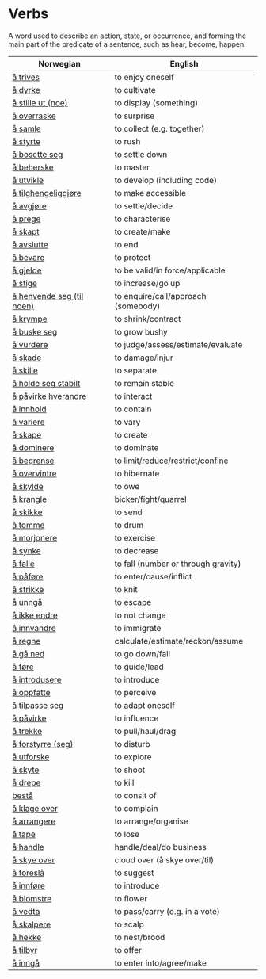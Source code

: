 # Verbs

A word used to describe an action, state, or occurrence, and forming the main part of the predicate of a sentence, such as hear, become, happen.

| Norwegian | English |
| --- | --- |
| [å trives](https://www.ordnett.no/search?language=no&phrase=å%20trives) | to enjoy oneself |
| [å dyrke](https://www.ordnett.no/search?language=no&phrase=å%20dyrke) | to cultivate |
| [å stille ut (noe)](https://www.ordnett.no/search?language=no&phrase=å%20stille%20ut%20(noe)) | to display (something) |
| [å overraske](https://www.ordnett.no/search?language=no&phrase=å%20overraske) | to surprise |
| [å samle](https://www.ordnett.no/search?language=no&phrase=å%20samle) | to collect (e.g. together) |
| [å styrte](https://www.ordnett.no/search?language=no&phrase=å%20styrte) | to rush |
| [å bosette seg](https://www.ordnett.no/search?language=no&phrase=å%20bosette%20seg) | to settle down |
| [å beherske](https://www.ordnett.no/search?language=no&phrase=å%20beherske) | to master |
| [å utvikle](https://www.ordnett.no/search?language=no&phrase=å%20utvikle) | to develop (including code) |
| [å tilghengeliggjøre](https://www.ordnett.no/search?language=no&phrase=å%20tilghengeliggjøre) | to make accessible |
| [å avgjøre](https://www.ordnett.no/search?language=no&phrase=å%20avgjøre) | to settle/decide |
| [å prege](https://www.ordnett.no/search?language=no&phrase=å%20prege) | to characterise |
| [å skapt](https://www.ordnett.no/search?language=no&phrase=å%20skapt) | to create/make |
| [å avslutte](https://www.ordnett.no/search?language=no&phrase=å%20avslutte) | to end |
| [å bevare](https://www.ordnett.no/search?language=no&phrase=å%20bevare) | to protect |
| [å gjelde](https://www.ordnett.no/search?language=no&phrase=å%20gjelde) | to be valid/in force/applicable |
| [å stige](https://www.ordnett.no/search?language=no&phrase=å%20stige) | to increase/go up |
| [å henvende seg (til noen)](https://www.ordnett.no/search?language=no&phrase=å%20henvende%20seg%20(til%20noen)) | to enquire/call/approach (somebody) |
| [å krympe](https://www.ordnett.no/search?language=no&phrase=å%20krympe) | to shrink/contract |
| [å buske seg](https://www.ordnett.no/search?language=no&phrase=å%20buske%20seg) | to grow bushy |
| [å vurdere](https://www.ordnett.no/search?language=no&phrase=å%20vurdere) | to judge/assess/estimate/evaluate |
| [å skade](https://www.ordnett.no/search?language=no&phrase=å%20skade) | to damage/injur |
| [å skille](https://www.ordnett.no/search?language=no&phrase=å%20skille) | to separate |
| [å holde seg stabilt](https://www.ordnett.no/search?language=no&phrase=å%20holde%20seg%20stabilt) | to remain stable |
| [å påvirke hverandre](https://www.ordnett.no/search?language=no&phrase=å%20påvirke%20hverandre) | to interact |
| [å innhold](https://www.ordnett.no/search?language=no&phrase=å%20innhold) | to contain |
| [å variere](https://www.ordnett.no/search?language=no&phrase=å%20variere) | to vary |
| [å skape](https://www.ordnett.no/search?language=no&phrase=å%20skape) | to create |
| [å dominere](https://www.ordnett.no/search?language=no&phrase=å%20dominere) | to dominate |
| [å begrense](https://www.ordnett.no/search?language=no&phrase=å%20begrense) | to limit/reduce/restrict/confine |
| [å overvintre](https://www.ordnett.no/search?language=no&phrase=å%20overvintre) | to hibernate |
| [å skylde](https://www.ordnett.no/search?language=no&phrase=å%20skylde) | to owe |
| [å krangle](https://www.ordnett.no/search?language=no&phrase=å%20krangle) | bicker/fight/quarrel |
| [å skikke](https://www.ordnett.no/search?language=no&phrase=å%20skikke) | to send |
| [å tomme](https://www.ordnett.no/search?language=no&phrase=å%20tomme) | to drum |
| [å morjonere](https://www.ordnett.no/search?language=no&phrase=å%20morjonere) | to exercise |
| [å synke](https://www.ordnett.no/search?language=no&phrase=å%20synke) | to decrease |
| [å falle](https://www.ordnett.no/search?language=no&phrase=å%20falle) | to fall (number or through gravity) |
| [å påføre](https://www.ordnett.no/search?language=no&phrase=å%20påføre) | to enter/cause/inflict |
| [å strikke](https://www.ordnett.no/search?language=no&phrase=å%20strikke) | to knit |
| [å unngå](https://www.ordnett.no/search?language=no&phrase=å%20unngå) | to escape |
| [å ikke endre](https://www.ordnett.no/search?language=no&phrase=å%20ikke%20endre) | to not change |
| [å innvandre](https://www.ordnett.no/search?language=no&phrase=å%20innvandre) | to immigrate |
| [å regne](https://www.ordnett.no/search?language=no&phrase=å%20regne) | calculate/estimate/reckon/assume |
| [å gå ned](https://www.ordnett.no/search?language=no&phrase=å%20gå%20ned) | to go down/fall |
| [å føre](https://www.ordnett.no/search?language=no&phrase=å%20føre) | to guide/lead |
| [å introdusere](https://www.ordnett.no/search?language=no&phrase=å%20introdusere) | to introduce |
| [å oppfatte](https://www.ordnett.no/search?language=no&phrase=å%20oppfatte) | to perceive |
| [å tilpasse seg](https://www.ordnett.no/search?language=no&phrase=å%20tilpasse%20seg) | to adapt oneself |
| [å påvirke](https://www.ordnett.no/search?language=no&phrase=å%20påvirke) | to influence |
| [å trekke](https://www.ordnett.no/search?language=no&phrase=å%20trekke) | to pull/haul/drag |
| [å forstyrre (seg)](https://www.ordnett.no/search?language=no&phrase=å%20forstyrre%20(seg)) | to disturb |
| [å utforske](https://www.ordnett.no/search?language=no&phrase=å%20utforske) | to explore |
| [å skyte](https://www.ordnett.no/search?language=no&phrase=å%20skyte) | to shoot |
| [å drepe](https://www.ordnett.no/search?language=no&phrase=å%20drepe) | to kill |
| [bestå](https://www.ordnett.no/search?language=no&phrase=bestå) | to consit of |
| [å klage over](https://www.ordnett.no/search?language=no&phrase=å%20klage%20over) | to complain |
| [å arrangere](https://www.ordnett.no/search?language=no&phrase=å%20arrangere) | to arrange/organise |
| [å tape](https://www.ordnett.no/search?language=no&phrase=å%20tape) | to lose |
| [å handle](https://www.ordnett.no/search?language=no&phrase=å%20handle) | handle/deal/do business |
| [å skye over](https://www.ordnett.no/search?language=no&phrase=å%20skye%20over) | cloud over (å skye over/til) |
| [å foreslå](https://www.ordnett.no/search?language=no&phrase=å%20foreslå) | to suggest |
| [å innføre](https://www.ordnett.no/search?language=no&phrase=å%20innføre) | to introduce |
| [å blomstre](https://www.ordnett.no/search?language=no&phrase=å%20blomstre) | to flower |
| [å vedta](https://www.ordnett.no/search?language=no&phrase=å%20vedta) | to pass/carry (e.g. in a vote) |
| [å skalpere](https://www.ordnett.no/search?language=no&phrase=å%20skalpere) | to scalp |
| [å hekke](https://www.ordnett.no/search?language=no&phrase=å%20hekke) | to nest/brood |
| [å tilbyr](https://www.ordnett.no/search?language=no&phrase=å%20tilbyr) | to offer |
| [å inngå](https://www.ordnett.no/search?language=no&phrase=å%20inngå) | to enter into/agree/make |

